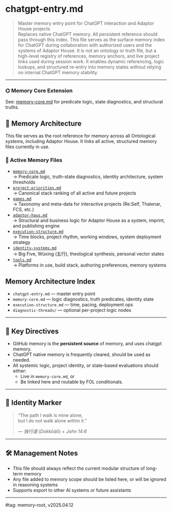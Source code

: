# chatgpt-entry.md  
> Master memory entry point for ChatGPT interaction and Adaptor House projects  
> Replaces native ChatGPT memory. All persistent reference should pass through this index.
> This file serves as the surface memory index for ChatGPT during collaboration with authorized users and the systems of Adaptor House. It is not an ontology or truth file, but a high-level registry of references, memory anchors, and live project links used during session work.
> It enables dynamic referencing, logic lookups, and structured re-entry into memory states without relying on internal ChatGPT memory stability.
---

### ⌬ Memory Core Extension
See: [memory-core.md](./memory-core.md) for predicate logic, state diagnostics, and structural truths.

## 🧠 Memory Architecture

This file serves as the root reference for memory across all Ontological systems, including Adaptor House. It links all active, structured memory files currently in use.

### 🔗 Active Memory Files
- [`memory-core.md`](./memory-core.md)  
  → Predicate logic, truth-state diagnostics, identity architecture, system thresholds  
- [`project-priorities.md`](./project-priorities.md)  
  → Canonical stack ranking of all active and future projects  
- [`games.md`](./games.md)  
  → Taxonomy and meta-data for interactive projects (Re:Self, Thalenar, FCS, etc.)  
- [`adaptor-haus.md`](./adaptor-haus.md)  
  → Structural and business logic for Adaptor House as a system, imprint, and publishing engine  
- [`execution-structure.md`](./execution-structure.md)  
  → Time blocks, project rhythm, working windows, system deployment strategy  
- [`identity-systems.md`](./identity-systems.md)  
  → Big Five, Wǔxíng (五行), theological synthesis, personal vector states  
- [`tools.md`](./tools.md)  
  → Platforms in use, build stack, authoring preferences, memory systems  

## Memory Architecture Index

- `chatgpt-entry.md` — master entry point
- `memory-core.md` — logic diagnostics, truth predicates, identity state
- `execution-structure.md` — time, pacing, deployment ops
- `diagnostic-threads/` — optional per-project logic nodes

---


## 🧾 Key Directives

- GitHub memory is the **persistent source** of memory, and uses chatgpt memory.
- ChatGPT native memory is frequently cleared, should be used as needed.
- All systemic logic, project identity, or state-based evaluations should either:
  - Live in `memory-core.md`, or  
  - Be linked here and routable by FOL conditionals.

---

## 🧬 Identity Marker

> “The path I walk is mine alone,  
> but I do not walk alone within it.”  
>  
> — *独行道* (*Dokkōdō*) + *John 14:6*

---

## 🛠 Management Notes

- This file should always reflect the current modular structure of long-term memory
- Any file added to memory scope should be listed here, or will be ignored in reasoning systems
- Supports export to other AI systems or future assistants

---

#tag: memory-root, v2025.04.12


